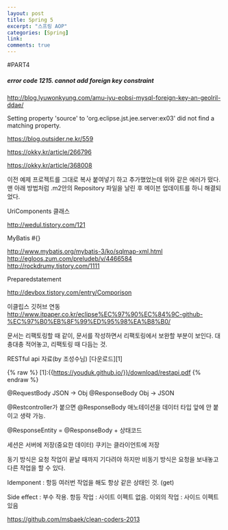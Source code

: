 ```yaml
---
layout: post
title: Spring 5
excerpt: "스프링 AOP"
categories: [Spring]
link:
comments: true
---
```


#PART4

<h5>error code 1215. cannot add foreign key constraint</h5>

http://blog.lyuwonkyung.com/amu-iyu-eobsi-mysql-foreign-key-an-geolril-ddae/

Setting property 'source' to 'org.eclipse.jst.jee.server:ex03' did not find a matching property.

https://blog.outsider.ne.kr/559

https://okky.kr/article/266796

https://okky.kr/article/368008

이전 예제 프로젝트를 그대로 복사 붙여넣기 하고 추가했었는데 위와 같은 에러가 떴다. 맨 아래 방법처럼 .m2안의 Repository 파일을 날린 후 메이븐 업데이트를 하니 해결되었다.

UriComponents 클래스

http://wedul.tistory.com/121

MyBatis #{}

http://www.mybatis.org/mybatis-3/ko/sqlmap-xml.html
http://egloos.zum.com/preludeb/v/4466584
http://rockdrumy.tistory.com/1111

Preparedstatement

http://devbox.tistory.com/entry/Comporison

이클립스 깃허브 연동
http://www.itpaper.co.kr/eclipse%EC%97%90%EC%84%9C-github-%EC%97%B0%EB%8F%99%ED%95%98%EA%B8%B0/

문서는 리팩토링할 때 같이, 문서를 작성하면서 리팩토링에서 보완할 부분이 보인다.
대충대충 적어놓고, 리팩토링 때 다듬는 것.

RESTful api 자료(by 조성수님) [다운로드][1]

{% raw %}
[1]:{{https://youduk.github.io/}}/download/restapi.pdf
{% endraw %}


@RequestBody JSON -> Obj
@ResponseBody Obj -> JSON

@Restcontroller가 붙으면 @ResponseBody 애노테이션을 데이터 타입 앞에 안 붙이고 생략 가능.

@ResponseEntity = @ResponseBody + 상태코드

세션은 서버에 저장(중요한 데이터)
쿠키는 클라이언트에 저장

동기 방식은 요청 작업이 끝날 때까지 기다려야 하지만
비동기 방식은 요청을 보내놓고 다른 작업을 할 수 있다.

Idemponent : 항등 여러번 작업을 해도 항상 같은 상태인 것. (get)

Side effect : 부수 작용.
항등 작업 : 사이트 이펙트 없음. 이외의 작업 : 사이드 이펙트 있음

https://github.com/msbaek/clean-coders-2013
